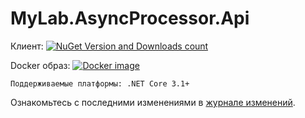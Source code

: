 # MyLab.AsyncProcessor.Api
Клиент: [![NuGet Version and Downloads count](https://buildstats.info/nuget/MyLab.AsyncProcessor.Api)](https://www.nuget.org/packages/MyLab.AsyncProcessor.Api)

Docker образ: [![Docker image](https://img.shields.io/docker/v/ozzyext/async-proc?sort=semver)](https://hub.docker.com/r/ozzyext/async-proc)

```
Поддерживаемые платформы: .NET Core 3.1+
```
Ознакомьтесь с последними изменениями в [журнале изменений](/changelog.md).
